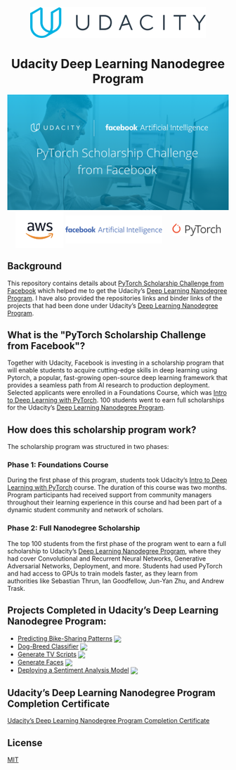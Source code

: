 <div align="center">
<img src="assets/udacity-deep-learning-nanodegree-program_1.svg" width="400" />
<h1>Udacity Deep Learning Nanodegree Program</h1>
<img src="assets/udacity-deep-learning-nanodegree-program_2.png" />
<br />
<a href="https://aws.amazon.com/"><img align="center" src="assets/udacity-deep-learning-nanodegree-program_3.svg" width="110" /></a>
<a href="https://ai.facebook.com/"><img align="center" src="assets/udacity-deep-learning-nanodegree-program_4.svg" width="220" /></a>
&nbsp;&nbsp;&nbsp;&nbsp;
<a href="https://pytorch.org/"><img align="center" src="assets/udacity-deep-learning-nanodegree-program_5.svg" width="110" /></a>
</div>

## Background

This repository contains details about [PyTorch Scholarship Challenge from Facebook](https://www.udacity.com/scholarships/facebook-pytorch-scholarship) which helped me to get the Udacity’s [Deep Learning Nanodegree Program](https://www.udacity.com/course/deep-learning-nanodegree--nd101). I have also provided the repositories links and binder links of the projects that had been done under Udacity’s [Deep Learning Nanodegree Program](https://www.udacity.com/course/deep-learning-nanodegree--nd101).

## What is the "PyTorch Scholarship Challenge from Facebook"?

Together with Udacity, Facebook is investing in a scholarship program that will enable students to acquire cutting-edge skills in deep learning using Pytorch, a popular, fast-growing open-source deep learning framework that provides a seamless path from AI research to production deployment. Selected applicants were enrolled in a Foundations Course, which was [Intro to Deep Learning with PyTorch](https://www.udacity.com/course/deep-learning-pytorch--ud188). 100 students went to earn full scholarships for the Udacity’s [Deep Learning Nanodegree Program](https://www.udacity.com/course/deep-learning-nanodegree--nd101).

## How does this scholarship program work?

The scholarship program was structured in two phases:

### Phase 1: Foundations Course

During the first phase of this program, students took Udacity’s [Intro to Deep Learning with PyTorch](https://www.udacity.com/course/deep-learning-pytorch--ud188) course. The duration of this course was two months. Program participants had received support from community managers throughout their learning experience in this course and had been part of a dynamic student community and network of scholars.

### Phase 2: Full Nanodegree Scholarship

The top 100 students from the first phase of the program went to earn a full scholarship to Udacity’s [Deep Learning Nanodegree Program](https://www.udacity.com/course/deep-learning-nanodegree--nd101), where they had cover Convolutional and Recurrent Neural Networks, Generative Adversarial Networks, Deployment, and more. Students had used PyTorch and had access to GPUs to train models faster, as they learn from authorities like Sebastian Thrun, Ian Goodfellow, Jun-Yan Zhu, and Andrew Trask.

## Projects Completed in Udacity’s Deep Learning Nanodegree Program:

- [Predicting Bike-Sharing Patterns](https://github.com/iamrajiv/Predicting-Bike-Sharing-Patterns)&nbsp;<a href="https://mybinder.org/v2/gh/iamrajiv/Predicting-Bike-Sharing-Patterns/master"><img align="center" src="https://mybinder.org/static/logo.svg" width="100" /></a>
- [Dog-Breed Classifier](https://github.com/iamrajiv/Dog-Breed-Classifier)&nbsp;<a href="https://mybinder.org/v2/gh/iamrajiv/Dog-Breed-Classifier/master"><img align="center" src="https://mybinder.org/static/logo.svg" width="100" /></a>
- [Generate TV Scripts](https://github.com/iamrajiv/Generate-TV-Scripts)&nbsp;<a href="https://mybinder.org/v2/gh/iamrajiv/Generate-TV-Scripts/master"><img align="center" src="https://mybinder.org/static/logo.svg" width="100" /></a>
- [Generate Faces](https://github.com/iamrajiv/Generate-Faces)&nbsp;<a href="https://mybinder.org/v2/gh/iamrajiv/Generate-Faces/master"><img align="center" src="https://mybinder.org/static/logo.svg" width="100" /></a>
- [Deploying a Sentiment Analysis Model](https://github.com/iamrajiv/Deploying-a-Sentiment-Analysis-Model)&nbsp;<a href="https://mybinder.org/v2/gh/iamrajiv/Deploying-a-Sentiment-Analysis-Model/master"><img align="center" src="https://mybinder.org/static/logo.svg" width="100" /></a>

## Udacity’s Deep Learning Nanodegree Program Completion Certificate

[Udacity’s Deep Learning Nanodegree Program Completion Certificate](https://graduation.udacity.com/confirm/5GDJ9MFC)

## License

[MIT](https://github.com/iamrajiv/Udacity-Deep-Learning-Nanodegree-Program/blob/master/LICENSE)
